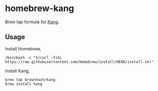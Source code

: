 # homebrew-kang

Brew tap formula for [Kang](https://github.com/brownhash/kang).

## Usage

Install Homebrew,
```shell
/bin/bash -c "$(curl -fsSL https://raw.githubusercontent.com/Homebrew/install/HEAD/install.sh)"
```

Install Kang,
```shell
brew tap brownhash/kang
brew install kang
```